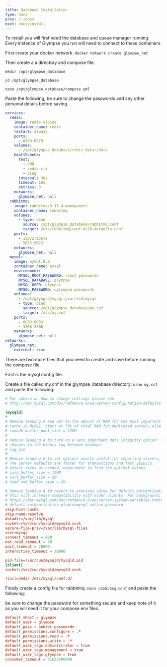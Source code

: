 ```yaml
---
title: Database Installation
type: docs
prev: /_index
next: docs/install
---
```




To install you will first need the database and queue manager running. Every instance of Glympse you run will need to connect to these containers. 

First create your docker network. `docker network create glympse_net`

Then create a a directory and compose file:
```
mkdir /opt/glympse_database

cd /opt/glympse_database

nano /opt/glympse_database/compose.yml
```

Paste the following, be sure to change the passwords and any other personal details before saving. 

```yaml {filename="compose.yml"}
services:
  redis:
    image: redis:alpine
    container_name: redis
    restart: always
    ports:
      - 6379:6379
    volumes:
      - /opt/glympse_database/redis_data:/data
    healthcheck:
      test:
        - CMD
        - redis-cli
        - ping
      interval: 30s
      timeout: 10s
      retries: 3
    networks:
      glympse_net: null      
  rabbitmq:
    image: rabbitmq:3.13.4-management
    container_name: rabbitmq
    volumes:
      - type: bind
        source: /opt/glympse_database/rabbitmq.conf
        target: /etc/rabbitmq/conf.d/10-defaults.conf
    ports:
      - 15672:15672
      - 5672:5672
    networks:
      glympse_net: null      
  mysql:
    image: mysql:8.0
    container_name: mysql
    environment:
      MYSQL_ROOT_PASSWORD: <root password>
      MYSQL_DATABASE: glympse
      MYSQL_USER: glympse
      MYSQL_PASSWORD: <glympse password>
    volumes:
      - /opt/glympse/mysql:/var/lib/mysql
      - type: bind
        source: /opt/glympse_database/my.cnf
        target: /etc/my.cnf
    ports:
      - 6033:6033
      - 3306:3306
    networks:
      glympse_net: null
networks:
  glympse_net:
    external: true
```
There are two more files that you need to create and save before running the compose file. 

First is the mysql config file. 

Create a file called my.cnf in the glympse_database directory: `nano my.cnf` and paste the following:

```conf {filename="my.cnf"}
# For advice on how to change settings please see
# http://dev.mysql.com/doc/refman/8.0/en/server-configuration-defaults.html

[mysqld]
#
# Remove leading # and set to the amount of RAM for the most important data
# cache in MySQL. Start at 70% of total RAM for dedicated server, else 10%.
# innodb_buffer_pool_size = 128M
#
# Remove leading # to turn on a very important data integrity option: logging
# changes to the binary log between backups.
# log_bin
#
# Remove leading # to set options mainly useful for reporting servers.
# The server defaults are faster for transactions and fast SELECTs.
# Adjust sizes as needed, experiment to find the optimal values.
# join_buffer_size = 128M
# sort_buffer_size = 2M
# read_rnd_buffer_size = 2M

# Remove leading # to revert to previous value for default_authentication_plugin,
# this will increase compatibility with older clients. For background, see:
# https://dev.mysql.com/doc/refman/8.0/en/server-system-variables.html#sysvar_default_authentication_plugin
# default-authentication-plugin=mysql_native_password
skip-host-cache
skip-name-resolve
datadir=/var/lib/mysql
socket=/var/run/mysqld/mysqld.sock
secure-file-priv=/var/lib/mysql-files
user=mysql
connect_timeout = 600
net_read_timeout = 30
wait_timeout = 28800
interactive_timeout = 28800

pid-file=/var/run/mysqld/mysqld.pid
[client]
socket=/var/run/mysqld/mysqld.sock

!includedir /etc/mysql/conf.d/

```

Finally create a config file for rabbitmq: `nano rabbitmq.conf` and paste the following:

be sure to change the password for something secure and keep note of it as you will need it for your compose env files. 

```conf {filename="rabbitmq.conf"}
default_vhost = glympse
default_user = glympse
default_pass = <enter password>
default_permissions.configure = .*
default_permissions.read = .*
default_permissions.write = .*
default_user_tags.administrator = true
default_user_tags.management = true
default_user_tags.glympse = true
consumer_timeout = 31622400000
```